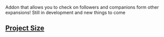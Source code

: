 Addon that allows you to check on followers and companions form other expansions! Still in development and new things to come

## [Project Size](https://legacy.curseforge.com/wow/addons/companions-tracker)

